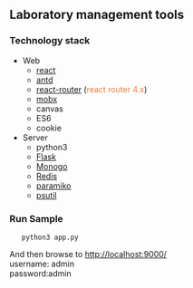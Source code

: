 ## Laboratory management tools


### Technology stack

- Web
	 - [react](https://facebook.github.io/react/)
	 - [antd](https://ant.design/index-cn) 
	 - [react-router](https://react-guide.github.io/react-router-cn/) (<span style="color: rgb(243,121,52);">react router 4.x</span>)
	 - [mobx](https://github.com/mobxjs/mobx)
	 - canvas
	 - ES6
	 - cookie
- Server
	- python3
	- [Flask](https://palletsprojects.com/p/flask/)
	- [Monogo](https://www.mongodb.com/)
	- [Redis](https://redis.io/)
	- [paramiko](https://github.com/paramiko/paramiko)
	- [psutil](https://github.com/giampaolo/psutil)
	

### Run Sample

```
   python3 app.py
```
And then browse to [http://localhost:9000/](http://localhost:9000/)<br/>
username: admin<br/>
password:admin
